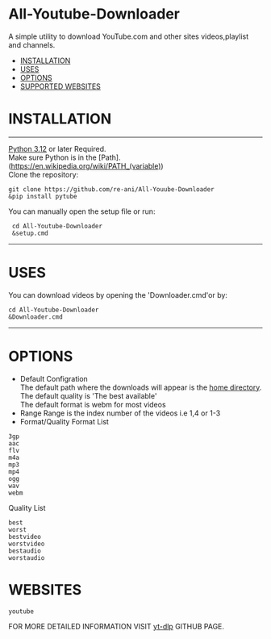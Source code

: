 # All-Youtube-Downloader
A simple utility to download YouTube.com and other sites videos,playlist and channels.  
- [INSTALLATION](#INSTALLATION)  
- [USES](#USES)
- [OPTIONS](#OPTIONS)
- [SUPPORTED WEBSITES](#WEBSITES)
# INSTALLATION
----------------------------------------------
[Python 3.12](https://www.python.org/downloads/) or later Required.  
Make sure Python is in the [Path].(https://en.wikipedia.org/wiki/PATH_(variable))  
Clone the repository:  
```batch
git clone https://github.com/re-ani/All-Youube-Downloader
&pip install pytube
```
You can manually open the setup file or run:  
```batch
 cd All-Youtube-Downloader
 &setup.cmd
```
---------------------------------------------
# USES  
You can download videos by opening the 'Downloader.cmd'or by:
```batch
cd All-Youtube-Downloader
&Downloader.cmd
```
---------------------------------------------
# OPTIONS  
- Default Configration  
The default path where the downloads will appear is the [home directory](https://en.wikipedia.org/wiki/Home_directory).  
The default quality is 'The best available'  
The default format is webm for most videos  
- Range
Range is the index number of the videos i.e 1,4 or 1-3  
- Format/Quality
Format List
```
3gp
aac
flv
m4a
mp3
mp4
ogg
wav
webm
```
Quality List
```
best
worst
bestvideo
worstvideo
bestaudio
worstaudio
```
# WEBSITES
```
youtube
```

FOR MORE DETAILED INFORMATION VISIT [yt-dlp](https://github.com/ytdl-org/youtube-dl) GITHUB PAGE.
